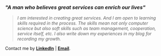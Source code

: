 ### **_"A man who believes great services can enrich our lives"_**

> _I am interested in creating great services. And I am open to learning skills required in the process. The skills mean not only computer science but also soft skills such as team management, cooperation, service itself, etc. I also write down my experiences in my blog for recording my growth._

Contact me by **[LinkedIn](https://www.linkedin.com/in/woog2roid/)** | **[Email](mailto:wooguijung@korea.ac.kr)**.  
